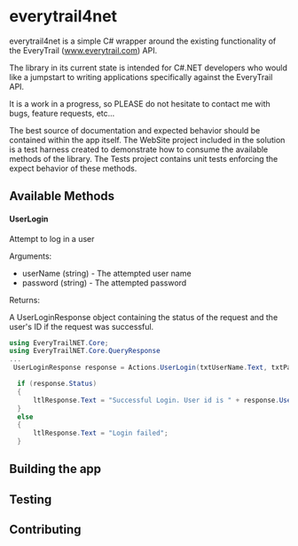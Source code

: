 everytrail4net
==============

everytrail4net is a simple C# wrapper around the existing functionality of the EveryTrail (www.everytrail.com) API. 

The library in its current state is intended for C#.NET developers who would 
like a jumpstart to writing applications specifically against the EveryTrail API.

It is a work in a progress, so PLEASE do not hesitate to contact me with bugs, feature requests, etc...

The best source of documentation and expected behavior should be contained within the app itself. The WebSite project
included in the solution is a test harness created to demonstrate how to consume the available methods of the library.
The Tests project contains unit tests enforcing the expect behavior of these methods.

Available Methods
-----------------

#### UserLogin

Attempt to log in a user

Arguments:

* userName (string) - The attempted user name
* password (string) - The attempted password

Returns:

A UserLoginResponse object containing the status of the request and the user's ID if the request was successful.

```csharp
using EveryTrailNET.Core;
using EveryTrailNET.Core.QueryResponse
...
 UserLoginResponse response = Actions.UserLogin(txtUserName.Text, txtPassword.Text);

  if (response.Status)
  {
      ltlResponse.Text = "Successful Login. User id is " + response.UserID;
  }
  else
  {
      ltlResponse.Text = "Login failed";
  }

```

Building the app
----------------

Testing
-------

Contributing
------------

